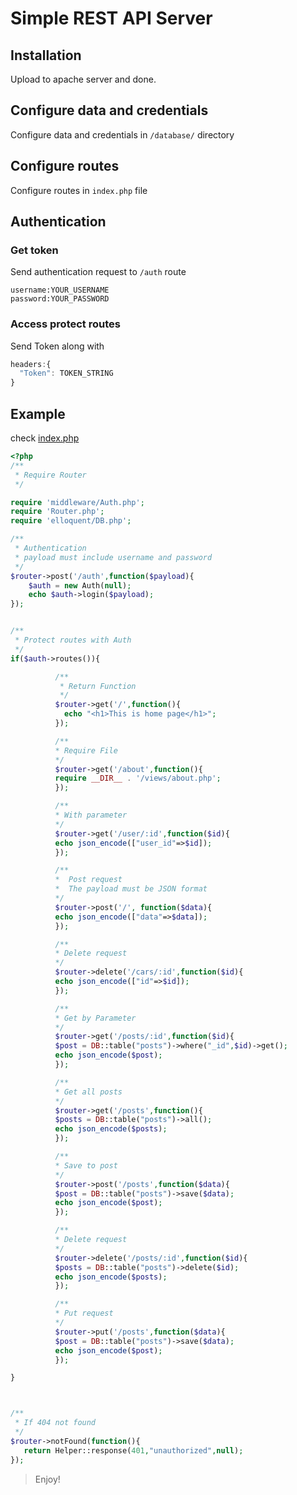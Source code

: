 # Simple REST API Server

## Installation
Upload to apache server and done.

## Configure data and credentials
Configure data and credentials in `/database/` directory

## Configure routes
Configure routes in `index.php` file

## Authentication
### Get token
Send authentication request to `/auth` route
```
username:YOUR_USERNAME
password:YOUR_PASSWORD
```

### Access protect routes
Send Token along with
```javascript
headers:{
  "Token": TOKEN_STRING
}
```

## Example

check [index.php](https://github.com/ronaldaug/simple-rest/blob/master/index.php)

```php
<?php
/**
 * Require Router
 */

require 'middleware/Auth.php';
require 'Router.php';
require 'elloquent/DB.php';

/**
 * Authentication 
 * payload must include username and password
 */
$router->post('/auth',function($payload){
    $auth = new Auth(null);
    echo $auth->login($payload);
});


/**
 * Protect routes with Auth
 */
if($auth->routes()){

          /**
           * Return Function
           */
          $router->get('/',function(){
            echo "<h1>This is home page</h1>";
          });

          /**
          * Require File
          */
          $router->get('/about',function(){
          require __DIR__ . '/views/about.php';
          });

          /**
          * With parameter
          */
          $router->get('/user/:id',function($id){
          echo json_encode(["user_id"=>$id]);
          });

          /**
          *  Post request 
          *  The payload must be JSON format
          */
          $router->post('/', function($data){
          echo json_encode(["data"=>$data]);
          });

          /**
          * Delete request
          */
          $router->delete('/cars/:id',function($id){
          echo json_encode(["id"=>$id]);
          });

          /**
          * Get by Parameter
          */
          $router->get('/posts/:id',function($id){
          $post = DB::table("posts")->where("_id",$id)->get();
          echo json_encode($post);
          });

          /**
          * Get all posts
          */
          $router->get('/posts',function(){
          $posts = DB::table("posts")->all();
          echo json_encode($posts);
          });

          /**
          * Save to post
          */
          $router->post('/posts',function($data){
          $post = DB::table("posts")->save($data);
          echo json_encode($post);
          });

          /**
          * Delete request
          */
          $router->delete('/posts/:id',function($id){
          $posts = DB::table("posts")->delete($id);
          echo json_encode($posts);
          });

          /**
          * Put request
          */
          $router->put('/posts',function($data){
          $post = DB::table("posts")->save($data);
          echo json_encode($post);
          });

}



/**
 * If 404 not found
 */
$router->notFound(function(){
   return Helper::response(401,"unauthorized",null);
});
```

> Enjoy!

